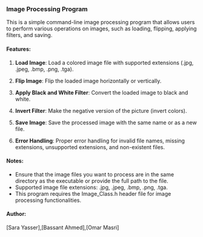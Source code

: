 ### Image Processing Program

This is a simple command-line image processing program that allows users to perform various operations on images, such as loading, flipping, applying filters, and saving.

#### Features:

1. **Load Image**: Load a colored image file with supported extensions (.jpg, .jpeg, .bmp, .png, .tga).

2. **Flip Image**: Flip the loaded image horizontally or vertically.

3. **Apply Black and White Filter**: Convert the loaded image to black and white.

4. **Invert Filter**: Make the negative version of the picture (invert colors).
   
5. **Save Image**: Save the processed image with the same name or as a new file.

6. **Error Handling**: Proper error handling for invalid file names, missing extensions, unsupported extensions, and non-existent files.

#### Notes:

- Ensure that the image files you want to process are in the same directory as the executable or provide the full path to the file.
- Supported image file extensions: .jpg, .jpeg, .bmp, .png, .tga.
- This program requires the Image_Class.h header file for image processing functionalities.

#### Author:

[Sara Yasser],[Bassant Ahmed],[Omar Masri]
